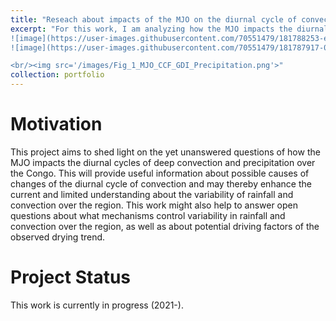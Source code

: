 ```yaml
---
title: "Reseach about impacts of the MJO on the diurnal cycle of convection"
excerpt: "For this work, I am analyzing how the MJO impacts the diurnal variations of deep convection and precipitation over the Congo using GridSat-B1 and TRMM satellite, and ERA5 reanalysis data. Additionally, I am exploring the underlaying physical mechanisms leading to the differences in the diurnal cycles of precipitation and deep convection between the MJO enhanced and suppressed phases. To do so, I am investigating variables relevant to the vertical circulation, i.e., horizontal divergence and vertical velocity, as well as relative humidity and divergence profiles. ![image](https://user-images.githubusercontent.com/70551479/181788590-9dd71e2a-79ce-47fc-957c-c005397c3a76.png)
![image](https://user-images.githubusercontent.com/70551479/181788253-e2f63da1-1a9e-469b-b6f1-2b0cb0fabc50.png)
![image](https://user-images.githubusercontent.com/70551479/181787917-02a8d06d-7832-44cf-8b57-366991b67bca.png)

<br/><img src='/images/Fig_1_MJO_CCF_GDI_Precipitation.png'>"
collection: portfolio
---
```


Motivation
====

This project aims to shed light on the yet unanswered questions of how the MJO impacts the diurnal cycles of deep convection and precipitation over the Congo. This will provide useful information about possible causes of changes of the diurnal cycle of convection and may thereby enhance the current and limited understanding about the variability of rainfall and convection over the region. This work might also help to answer open questions about what mechanisms control variability in rainfall and convection over the region, as well as about potential driving factors of the observed drying trend. 

Project Status
====

This work is currently in progress (2021-).
